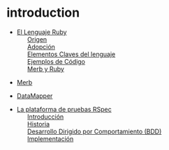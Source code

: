 # introduction

 <ul class='toc'><li><a href='/es/introduction/ruby'>El Lenguaje Ruby</a><ul style='list-style: none;'><li><a href='/es/introduction/ruby#origin'>Origen</a></li><li><a href='/es/introduction/ruby#adoption'>Adopción</a></li><li><a href='/es/introduction/ruby#key-elements'>Elementos Claves del lenguaje</a></li><li><a href='/es/introduction/ruby#code-examples'>Ejemplos de Código</a></li><li><a href='/es/introduction/ruby#merb-and-ruby'>Merb y Ruby</a></li></ul></li></ul>

<ul class='toc'><li><a href='/en/introduction/merb'>Merb</a></li></ul>

<ul class='toc'><li><a href='/en/introduction/datamapper'>DataMapper</a></li></ul>

<ul class='toc'><li><a href='/es/introduction/rspec'>La plataforma de pruebas RSpec</a><ul style='list-style: none;'><li><a href='/es/introduction/rspec#introducción'>Introducción</a></li><li><a href='/es/introduction/rspec#historia'>Historia</a></li><li><a href='/es/introduction/rspec#desarrollo_dirigido_por_comportamiento_bdd'>Desarrollo Dirigido por Comportamiento (<abbr title='Behavior Driven Development'>BDD</abbr>)</a></li><li><a href='/es/introduction/rspec#implementación'>Implementación</a></li></ul></li></ul>